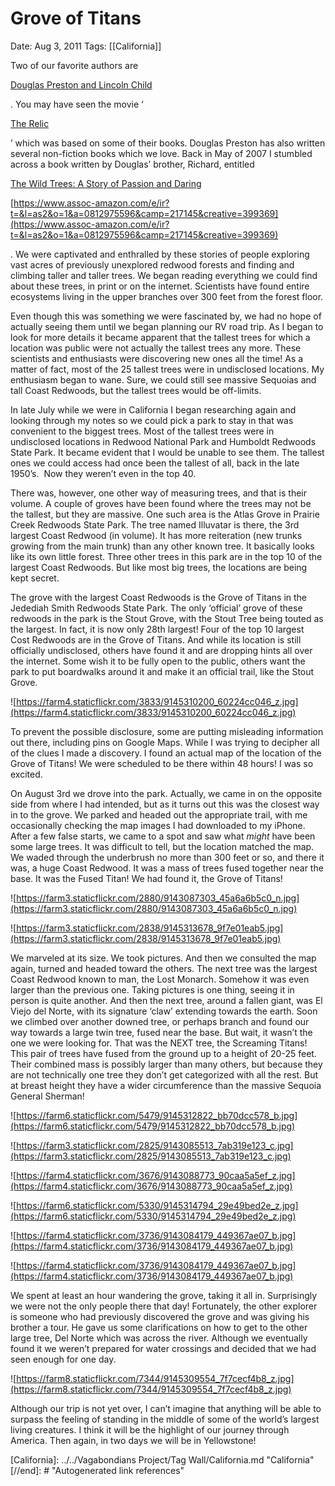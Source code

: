 # Grove of Titans

Date: Aug 3, 2011
Tags: [[California]]

Two of our favorite authors are

[Douglas Preston and Lincoln Child](https://www.prestonchild.com/)

. You may have seen the movie ‘

[The Relic](https://www.zuguide.com/#The-Relic)

’ which was based on some of their books. Douglas Preston has also written several non-fiction books which we love. Back in May of 2007 I stumbled across a book written by Douglas’ brother, Richard, entitled

[The Wild Trees: A Story of Passion and Daring](https://www.amazon.com/gp/product/0812975596/ref=as_li_ss_tl?ie=UTF8&tag=selfservehost-20&linkCode=as2&camp=217145&creative=399369&creativeASIN=0812975596)

[https://www.assoc-amazon.com/e/ir?t=&l=as2&o=1&a=0812975596&camp=217145&creative=399369](https://www.assoc-amazon.com/e/ir?t=&l=as2&o=1&a=0812975596&camp=217145&creative=399369)

. We were captivated and enthralled by these stories of people exploring vast acres of previously unexplored redwood forests and finding and climbing taller and taller trees. We began reading everything we could find about these trees, in print or on the internet. Scientists have found entire ecosystems living in the upper branches over 300 feet from the forest floor.

Even though this was something we were fascinated by, we had no hope of actually seeing them until we began planning our RV road trip. As I began to look for more details it became apparent that the tallest trees for which a location was public were not actually the tallest trees any more. These scientists and enthusiasts were discovering new ones all the time! As a matter of fact, most of the 25 tallest trees were in undisclosed locations. My enthusiasm began to wane. Sure, we could still see massive Sequoias and tall Coast Redwoods, but the tallest trees would be off-limits.

In late July while we were in California I began researching again and looking through my notes so we could pick a park to stay in that was convenient to the biggest trees. Most of the tallest trees were in undisclosed locations in Redwood National Park and Humboldt Redwoods State Park. It became evident that I would be unable to see them. The tallest ones we could access had once been the tallest of all, back in the late 1950’s.  Now they weren’t even in the top 40.

There was, however, one other way of measuring trees, and that is their volume. A couple of groves have been found where the trees may not be the tallest, but they are massive. One such area is the Atlas Grove in Prairie Creek Redwoods State Park. The tree named Illuvatar is there, the 3rd largest Coast Redwood (in volume). It has more reiteration (new trunks growing from the main trunk) than any other known tree. It basically looks like its own little forest. Three other trees in this park are in the top 10 of the largest Coast Redwoods. But like most big trees, the locations are being kept secret.

The grove with the largest Coast Redwoods is the Grove of Titans in the Jedediah Smith Redwoods State Park. The only ‘official’ grove of these redwoods in the park is the Stout Grove, with the Stout Tree being touted as the largest. In fact, it is now only 28th largest! Four of the top 10 largest Cost Redwoods are in the Grove of Titans. And while its location is still officially undisclosed, others have found it and are dropping hints all over the internet. Some wish it to be fully open to the public, others want the park to put boardwalks around it and make it an official trail, like the Stout Grove.

![https://farm4.staticflickr.com/3833/9145310200_60224cc046_z.jpg](https://farm4.staticflickr.com/3833/9145310200_60224cc046_z.jpg)

To prevent the possible disclosure, some are putting misleading information out there, including pins on Google Maps. While I was trying to decipher all of the clues I made a discovery. I found an actual map of the location of the Grove of Titans! We were scheduled to be there within 48 hours! I was so excited.

On August 3rd we drove into the park. Actually, we came in on the opposite side from where I had intended, but as it turns out this was the closest way in to the grove. We parked and headed out the appropriate trail, with me occasionally checking the map images I had downloaded to my iPhone. After a few false starts, we came to a spot and saw what *might* have been some large trees. It was difficult to tell, but the location matched the map. We waded through the underbrush no more than 300 feet or so, and there it was, a huge Coast Redwood. It was a mass of trees fused together near the base. It was the Fused Titan! We had found it, the Grove of Titans!

![https://farm3.staticflickr.com/2880/9143087303_45a6a6b5c0_n.jpg](https://farm3.staticflickr.com/2880/9143087303_45a6a6b5c0_n.jpg)

![https://farm3.staticflickr.com/2838/9145313678_9f7e01eab5.jpg](https://farm3.staticflickr.com/2838/9145313678_9f7e01eab5.jpg)

We marveled at its size. We took pictures. And then we consulted the map again, turned and headed toward the others. The next tree was the largest Coast Redwood known to man, the Lost Monarch. Somehow it was even larger than the previous one. Taking pictures is one thing, seeing it in person is quite another. And then the next tree, around a fallen giant, was El Viejo del Norte, with its signature ‘claw’ extending towards the earth. Soon we climbed over another downed tree, or perhaps branch and found our way towards a large twin tree, fused near the base. But wait, it wasn’t the one we were looking for. That was the NEXT tree, the Screaming Titans! This pair of trees have fused from the ground up to a height of 20-25 feet. Their combined mass is possibly larger than many others, but because they are not technically one tree they don’t get categorized with all the rest. But at breast height they have a wider circumference than the massive Sequoia General Sherman!

![https://farm6.staticflickr.com/5479/9145312822_bb70dcc578_b.jpg](https://farm6.staticflickr.com/5479/9145312822_bb70dcc578_b.jpg)

![https://farm3.staticflickr.com/2825/9143085513_7ab319e123_c.jpg](https://farm3.staticflickr.com/2825/9143085513_7ab319e123_c.jpg)

![https://farm4.staticflickr.com/3676/9143088773_90caa5a5ef_z.jpg](https://farm4.staticflickr.com/3676/9143088773_90caa5a5ef_z.jpg)

![https://farm6.staticflickr.com/5330/9145314794_29e49bed2e_z.jpg](https://farm6.staticflickr.com/5330/9145314794_29e49bed2e_z.jpg)

![https://farm4.staticflickr.com/3736/9143084179_449367ae07_b.jpg](https://farm4.staticflickr.com/3736/9143084179_449367ae07_b.jpg)

![https://farm4.staticflickr.com/3736/9143084179_449367ae07_b.jpg](https://farm4.staticflickr.com/3736/9143084179_449367ae07_b.jpg)

We spent at least an hour wandering the grove, taking it all in. Surprisingly we were not the only people there that day! Fortunately, the other explorer is someone who had previously discovered the grove and was giving his brother a tour. He gave us some clarifications on how to get to the other large tree, Del Norte which was across the river. Although we eventually found it we weren’t prepared for water crossings and decided that we had seen enough for one day.

![https://farm8.staticflickr.com/7344/9145309554_7f7cecf4b8_z.jpg](https://farm8.staticflickr.com/7344/9145309554_7f7cecf4b8_z.jpg)

Although our trip is not yet over, I can’t imagine that anything will be able to surpass the feeling of standing in the middle of some of the world’s largest living creatures. I think it will be the highlight of our journey through America. Then again, in two days we will be in Yellowstone!

[//begin]: # "Autogenerated link references for markdown compatibility"
[California]: ../../Vagabondians Project/Tag Wall/California.md "California"
[//end]: # "Autogenerated link references"